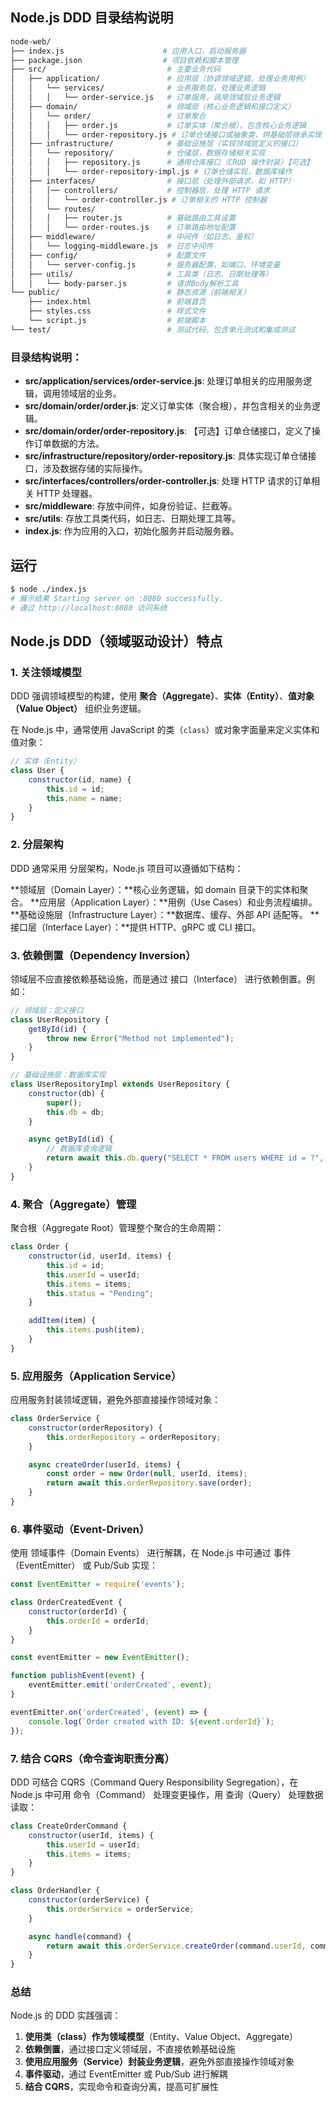 ## Node.js DDD 目录结构说明

```bash
node-web/
├── index.js                      # 应用入口，启动服务器
├── package.json                  # 项目依赖和脚本管理
├── src/                           # 主要业务代码
│   ├── application/               # 应用层（协调领域逻辑，处理业务用例）
│   │   └── services/              # 业务服务层，处理业务逻辑
│   │   │   └── order-service.js   # 订单服务，调用领域层业务逻辑
│   ├── domain/                    # 领域层（核心业务逻辑和接口定义）
│   │   └── order/                 # 订单聚合
│   │   │   ├── order.js           # 订单实体（聚合根），包含核心业务逻辑
│   │   │   └── order-repository.js # 订单仓储接口或抽象类，供基础层继承实现
│   ├── infrastructure/            # 基础设施层（实现领域层定义的接口）
│   │   └── repository/            # 仓储层，数据存储相关实现
│   │   │   ├── repository.js      # 通用仓库接口（CRUD 操作封装）【可选】
│   │   │   └── order-repository-impl.js # 订单仓储实现，数据库操作
│   ├── interfaces/                # 接口层（处理外部请求，如 HTTP）
│   │   │── controllers/           # 控制器层，处理 HTTP 请求
│   │   │   └── order-controller.js # 订单相关的 HTTP 控制器
│   │   └── routes/
│   │   │   ├── router.js          # 基础路由工具设置
│   │   │   └── order-routes.js    # 订单路由地址配置
│   ├── middleware/                # 中间件（如日志、鉴权）
│   │   └── logging-middleware.js  # 日志中间件
│   ├── config/                    # 配置文件
│   │   └── server-config.js       # 服务器配置，如端口、环境变量
│   ├── utils/                     # 工具类（日志、日期处理等）
│   │   └── body-parser.js         # 请求Body解析工具
└── public/                        # 静态资源（前端相关）
    ├── index.html                 # 前端首页
    ├── styles.css                 # 样式文件
    └── script.js                  # 前端脚本
└── test/                          # 测试代码，包含单元测试和集成测试
```

### 目录结构说明：

- **src/application/services/order-service.js**: 处理订单相关的应用服务逻辑，调用领域层的业务。
- **src/domain/order/order.js**: 定义订单实体（聚合根），并包含相关的业务逻辑。
- **src/domain/order/order-repository.js**: 【可选】订单仓储接口，定义了操作订单数据的方法。
- **src/infrastructure/repository/order-repository.js**: 具体实现订单仓储接口，涉及数据存储的实际操作。
- **src/interfaces/controllers/order-controller.js**: 处理 HTTP 请求的订单相关 HTTP 处理器。
- **src/middleware**: 存放中间件，如身份验证、拦截等。
- **src/utils**: 存放工具类代码，如日志、日期处理工具等。
- **index.js**: 作为应用的入口，初始化服务并启动服务器。


## 运行
```bash
$ node ./index.js
# 展示结果 Starting server on :8080 successfully.
# 通过 http://localhost:8080 访问系统
```

## Node.js DDD（领域驱动设计）特点

### 1. 关注领域模型
DDD 强调领域模型的构建，使用 **聚合（Aggregate）**、**实体（Entity）**、**值对象（Value Object）** 组织业务逻辑。

在 Node.js 中，通常使用 JavaScript 的类（`class`）或对象字面量来定义实体和值对象：

```js
// 实体（Entity）
class User {
    constructor(id, name) {
        this.id = id;
        this.name = name;
    }
}
```

### 2. 分层架构
DDD 通常采用 分层架构，Node.js 项目可以遵循如下结构：

**领域层（Domain Layer）：**核心业务逻辑，如 domain 目录下的实体和聚合。
**应用层（Application Layer）：**用例（Use Cases）和业务流程编排。
**基础设施层（Infrastructure Layer）：**数据库、缓存、外部 API 适配等。
**接口层（Interface Layer）：**提供 HTTP、gRPC 或 CLI 接口。

### 3. 依赖倒置（Dependency Inversion）
领域层不应直接依赖基础设施，而是通过 接口（Interface） 进行依赖倒置。例如：
```js
// 领域层：定义接口
class UserRepository {
    getById(id) {
        throw new Error("Method not implemented");
    }
}
```

```js
// 基础设施层：数据库实现
class UserRepositoryImpl extends UserRepository {
    constructor(db) {
        super();
        this.db = db;
    }

    async getById(id) {
        // 数据库查询逻辑
        return await this.db.query("SELECT * FROM users WHERE id = ?", [id]);
    }
}
```

### 4. 聚合（Aggregate）管理
聚合根（Aggregate Root）管理整个聚合的生命周期：
```js
class Order {
    constructor(id, userId, items) {
        this.id = id;
        this.userId = userId;
        this.items = items;
        this.status = "Pending";
    }

    addItem(item) {
        this.items.push(item);
    }
}
```

### 5. 应用服务（Application Service）
应用服务封装领域逻辑，避免外部直接操作领域对象：
```js
class OrderService {
    constructor(orderRepository) {
        this.orderRepository = orderRepository;
    }

    async createOrder(userId, items) {
        const order = new Order(null, userId, items);
        return await this.orderRepository.save(order);
    }
}
```

### 6. 事件驱动（Event-Driven）
使用 领域事件（Domain Events） 进行解耦，在 Node.js 中可通过 事件（EventEmitter） 或 Pub/Sub 实现：
```js
const EventEmitter = require('events');

class OrderCreatedEvent {
    constructor(orderId) {
        this.orderId = orderId;
    }
}

const eventEmitter = new EventEmitter();

function publishEvent(event) {
    eventEmitter.emit('orderCreated', event);
}

eventEmitter.on('orderCreated', (event) => {
    console.log(`Order created with ID: ${event.orderId}`);
});
```

### 7. 结合 CQRS（命令查询职责分离）
DDD 可结合 CQRS（Command Query Responsibility Segregation），在 Node.js 中可用 命令（Command） 处理变更操作，用 查询（Query） 处理数据读取：
```js
class CreateOrderCommand {
    constructor(userId, items) {
        this.userId = userId;
        this.items = items;
    }
}

class OrderHandler {
    constructor(orderService) {
        this.orderService = orderService;
    }

    async handle(command) {
        return await this.orderService.createOrder(command.userId, command.items);
    }
}
```

### 总结

Node.js 的 DDD 实践强调：

1. **使用类（class）作为领域模型**（Entity、Value Object、Aggregate）
2. **依赖倒置**，通过接口定义领域层，不直接依赖基础设施
3. **使用应用服务（Service）封装业务逻辑**，避免外部直接操作领域对象
4. **事件驱动**，通过 EventEmitter 或 Pub/Sub 进行解耦
5. **结合 CQRS**，实现命令和查询分离，提高可扩展性
